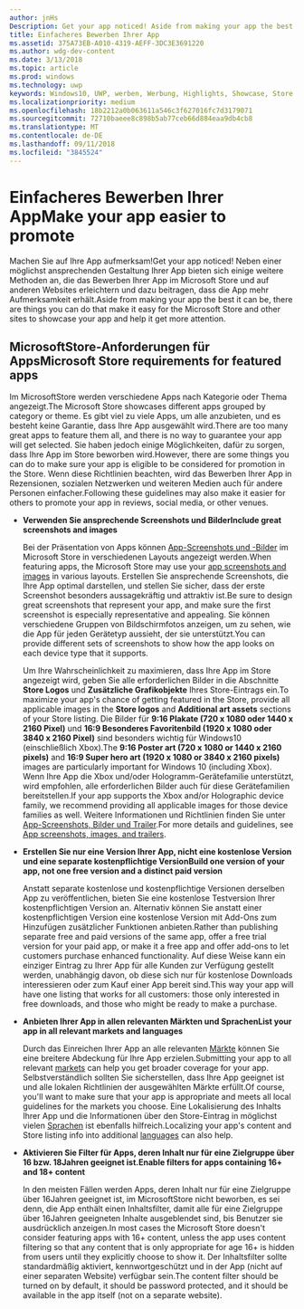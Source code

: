 ```yaml
---
author: jnHs
Description: Get your app noticed! Aside from making your app the best it can be, there are things you can do that make it easy for the Microsoft Store and other sites to showcase your app and help it get more attention.
title: Einfacheres Bewerben Ihrer App
ms.assetid: 375A73EB-A010-4319-AEFF-3DC3E3691220
ms.author: wdg-dev-content
ms.date: 3/13/2018
ms.topic: article
ms.prod: windows
ms.technology: uwp
keywords: Windows10, UWP, werben, Werbung, Highlights, Showcase, Store
ms.localizationpriority: medium
ms.openlocfilehash: 18b2212a0b063611a546c3f627016fc7d3179071
ms.sourcegitcommit: 72710baeee8c898b5ab77ceb66d884eaa9db4cb8
ms.translationtype: MT
ms.contentlocale: de-DE
ms.lasthandoff: 09/11/2018
ms.locfileid: "3845524"
---
```

# <a name="make-your-app-easier-to-promote"></a><span data-ttu-id="89abc-103">Einfacheres Bewerben Ihrer App</span><span class="sxs-lookup"><span data-stu-id="89abc-103">Make your app easier to promote</span></span>


<span data-ttu-id="89abc-104">Machen Sie auf Ihre App aufmerksam!</span><span class="sxs-lookup"><span data-stu-id="89abc-104">Get your app noticed!</span></span> <span data-ttu-id="89abc-105">Neben einer möglichst ansprechenden Gestaltung Ihrer App bieten sich einige weitere Methoden an, die das Bewerben Ihrer App im Microsoft Store und auf anderen Websites erleichtern und dazu beitragen, dass die App mehr Aufmerksamkeit erhält.</span><span class="sxs-lookup"><span data-stu-id="89abc-105">Aside from making your app the best it can be, there are things you can do that make it easy for the Microsoft Store and other sites to showcase your app and help it get more attention.</span></span>


## <a name="microsoft-store-requirements-for-featured-apps"></a><span data-ttu-id="89abc-106">MicrosoftStore-Anforderungen für Apps</span><span class="sxs-lookup"><span data-stu-id="89abc-106">Microsoft Store requirements for featured apps</span></span>

<span data-ttu-id="89abc-107">Im MicrosoftStore werden verschiedene Apps nach Kategorie oder Thema angezeigt.</span><span class="sxs-lookup"><span data-stu-id="89abc-107">The Microsoft Store showcases different apps grouped by category or theme.</span></span> <span data-ttu-id="89abc-108">Es gibt viel zu viele Apps, um alle anzubieten, und es besteht keine Garantie, dass Ihre App ausgewählt wird.</span><span class="sxs-lookup"><span data-stu-id="89abc-108">There are too many great apps to feature them all, and there is no way to guarantee your app will get selected.</span></span> <span data-ttu-id="89abc-109">Sie haben jedoch einige Möglichkeiten, dafür zu sorgen, dass Ihre App im Store beworben wird.</span><span class="sxs-lookup"><span data-stu-id="89abc-109">However, there are some things you can do to make sure your app is eligible to be considered for promotion in the Store.</span></span> <span data-ttu-id="89abc-110">Wenn diese Richtlinien beachten, wird das Bewerben Ihrer App in Rezensionen, sozialen Netzwerken und weiteren Medien auch für andere Personen einfacher.</span><span class="sxs-lookup"><span data-stu-id="89abc-110">Following these guidelines may also make it easier for others to promote your app in reviews, social media, or other venues.</span></span>

-   **<span data-ttu-id="89abc-111">Verwenden Sie ansprechende Screenshots und Bilder</span><span class="sxs-lookup"><span data-stu-id="89abc-111">Include great screenshots and images</span></span>**

    <span data-ttu-id="89abc-112">Bei der Präsentation von Apps können [App-Screenshots und -Bilder](app-screenshots-and-images.md) im Microsoft Store in verschiedenen Layouts angezeigt werden.</span><span class="sxs-lookup"><span data-stu-id="89abc-112">When featuring apps, the Microsoft Store may use your [app screenshots and images](app-screenshots-and-images.md) in various layouts.</span></span> <span data-ttu-id="89abc-113">Erstellen Sie ansprechende Screenshots, die Ihre App optimal darstellen, und stellen Sie sicher, dass der erste Screenshot besonders aussagekräftig und attraktiv ist.</span><span class="sxs-lookup"><span data-stu-id="89abc-113">Be sure to design great screenshots that represent your app, and make sure the first screenshot is especially representative and appealing.</span></span> <span data-ttu-id="89abc-114">Sie können verschiedene Gruppen von Bildschirmfotos anzeigen, um zu sehen, wie die App für jeden Gerätetyp aussieht, der sie unterstützt.</span><span class="sxs-lookup"><span data-stu-id="89abc-114">You can provide different sets of screenshots to show how the app looks on each device type that it supports.</span></span>

    <span data-ttu-id="89abc-115">Um Ihre Wahrscheinlichkeit zu maximieren, dass Ihre App im Store angezeigt wird, geben Sie alle erforderlichen Bilder in die Abschnitte **Store Logos** und **Zusätzliche Grafikobjekte** Ihres Store-Eintrags ein.</span><span class="sxs-lookup"><span data-stu-id="89abc-115">To maximize your app's chance of getting featured in the Store, provide all applicable images in the **Store logos** and **Additional art assets** sections of your Store listing.</span></span> <span data-ttu-id="89abc-116">Die Bilder für **9:16 Plakate (720 x 1080 oder 1440 x 2160 Pixel)** und **16:9 Besonderes Favoritenbild (1920 x 1080 oder 3840 x 2160 Pixel)** sind besonders wichtig für Windows10 (einschließlich Xbox).</span><span class="sxs-lookup"><span data-stu-id="89abc-116">The **9:16 Poster art (720 x 1080 or 1440 x 2160 pixels)** and **16:9 Super hero art (1920 x 1080 or 3840 x 2160 pixels)** images are particularly important for Windows 10 (including Xbox).</span></span> <span data-ttu-id="89abc-117">Wenn Ihre App die Xbox und/oder Hologramm-Gerätefamilie unterstützt, wird empfohlen, alle erforderlichen Bilder auch für diese Gerätefamilien bereitstellen.</span><span class="sxs-lookup"><span data-stu-id="89abc-117">If your app supports the Xbox and/or Holographic device family, we recommend providing all applicable images for those device families as well.</span></span> <span data-ttu-id="89abc-118">Weitere Informationen und Richtlinien finden Sie unter [App-Screenshots, Bilder und Trailer](app-screenshots-and-images.md).</span><span class="sxs-lookup"><span data-stu-id="89abc-118">For more details and guidelines, see [App screenshots, images, and trailers](app-screenshots-and-images.md).</span></span>

-   **<span data-ttu-id="89abc-119">Erstellen Sie nur eine Version Ihrer App, nicht eine kostenlose Version und eine separate kostenpflichtige Version</span><span class="sxs-lookup"><span data-stu-id="89abc-119">Build one version of your app, not one free version and a distinct paid version</span></span>**

    <span data-ttu-id="89abc-120">Anstatt separate kostenlose und kostenpflichtige Versionen derselben App zu veröffentlichen, bieten Sie eine kostenlose Testversion Ihrer kostenpflichtigen Version an. Alternativ können Sie anstatt einer kostenpflichtigen Version eine kostenlose Version mit Add-Ons zum Hinzufügen zusätzlicher Funktionen anbieten.</span><span class="sxs-lookup"><span data-stu-id="89abc-120">Rather than publishing separate free and paid versions of the same app, offer a free trial version for your paid app, or make it a free app and offer add-ons to let customers purchase enhanced functionality.</span></span> <span data-ttu-id="89abc-121">Auf diese Weise kann ein einziger Eintrag zu Ihrer App für alle Kunden zur Verfügung gestellt werden, unabhängig davon, ob diese sich nur für kostenlose Downloads interessieren oder zum Kauf einer App bereit sind.</span><span class="sxs-lookup"><span data-stu-id="89abc-121">This way your app will have one listing that works for all customers: those only interested in free downloads, and those who might be ready to make a purchase.</span></span>

-   **<span data-ttu-id="89abc-122">Anbieten Ihrer App in allen relevanten Märkten und Sprachen</span><span class="sxs-lookup"><span data-stu-id="89abc-122">List your app in all relevant markets and languages</span></span>**

    <span data-ttu-id="89abc-123">Durch das Einreichen Ihrer App an alle relevanten [Märkte](define-pricing-and-market-selection.md) können Sie eine breitere Abdeckung für Ihre App erzielen.</span><span class="sxs-lookup"><span data-stu-id="89abc-123">Submitting your app to all relevant [markets](define-pricing-and-market-selection.md) can help you get broader coverage for your app.</span></span> <span data-ttu-id="89abc-124">Selbstverständlich sollten Sie sicherstellen, dass Ihre App geeignet ist und alle lokalen Richtlinien der ausgewählten Märkte erfüllt.</span><span class="sxs-lookup"><span data-stu-id="89abc-124">Of course, you'll want to make sure that your app is appropriate and meets all local guidelines for the markets you choose.</span></span> <span data-ttu-id="89abc-125">Eine Lokalisierung des Inhalts Ihrer App und die Informationen über den Store-Eintrag in möglichst vielen [Sprachen](supported-languages.md) ist ebenfalls hilfreich.</span><span class="sxs-lookup"><span data-stu-id="89abc-125">Localizing your app's content and Store listing info into additional [languages](supported-languages.md) can also help.</span></span>

-   **<span data-ttu-id="89abc-126">Aktivieren Sie Filter für Apps, deren Inhalt nur für eine Zielgruppe über 16 bzw. 18Jahren geeignet ist.</span><span class="sxs-lookup"><span data-stu-id="89abc-126">Enable filters for apps containing 16+ and 18+ content</span></span>**

    <span data-ttu-id="89abc-127">In den meisten Fällen werden Apps, deren Inhalt nur für eine Zielgruppe über 16Jahren geeignet ist, im MicrosoftStore nicht beworben, es sei denn, die App enthält einen Inhaltsfilter, damit alle für eine Zielgruppe über 16Jahren geeigneten Inhalte ausgeblendet sind, bis Benutzer sie ausdrücklich anzeigen.</span><span class="sxs-lookup"><span data-stu-id="89abc-127">In most cases the Microsoft Store doesn't consider featuring apps with 16+ content, unless the app uses content filtering so that any content that is only appropriate for age 16+ is hidden from users until they explicitly choose to show it.</span></span> <span data-ttu-id="89abc-128">Der Inhaltsfilter sollte standardmäßig aktiviert, kennwortgeschützt und in der App (nicht auf einer separaten Website) verfügbar sein.</span><span class="sxs-lookup"><span data-stu-id="89abc-128">The content filter should be turned on by default, it should be password protected, and it should be available in the app itself (not on a separate website).</span></span>



 




